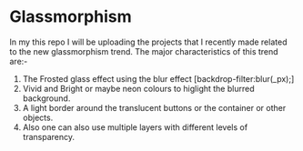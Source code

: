 # Glassmorphism
In my this repo I will be uploading the projects that I recently made related to the new glassmorphism trend.
The major characteristics of this trend are:-
1) The Frosted glass effect using the blur effect [backdrop-filter:blur(_px);]
2) Vivid and Bright or maybe neon colours to higlight the blurred background.
3) A light border around the translucent buttons or the container or other objects.
4) Also one can also use multiple layers with different levels of transparency.
